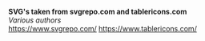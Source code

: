**SVG's taken from svgrepo.com and tablericons.com**<br>
*Various authors*<br>
https://www.svgrepo.com/
https://www.tablericons.com/